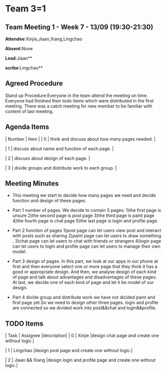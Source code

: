 # Team 3=1


## Team Meeting 1 - Week 7 - 13/09 (19:30-21:30)
**Attendee**:Xinjie,Jiaan,Xiang,Lingchao

**Absent**:None

**Lead**:Jiaan**

**scribe**:Lingchao**

## Agreed Procedure
Stand up Procedure:Everyone in the team attend the meeting on time.
Everyone had finished their todo items which were distributed in the first meeting.
There was a catch meeting for new member to be familiar with content of last meeting.

## Agenda Items
| Number | Item |
| 0 | think and discuss about how many pages needed. |

| 1 | discuss about  name and function of each page. |

| 2 | discuss about design of each page. |

| 3 | divide groups and distribute work to each group. |

## Meeting Minutes
- This meeting we start to decide how many pages we need and decide function and design of these pages.
- Part 1 number of pages.
   We decide to contain 5 pages: 
   1)the first page is unsure
   2)the second page is post page
   3)the third page is paint page
   4)the fourth page is chat page
   5)the last page is login and profile page.

- Part 2 function of pages
   1)post page can let users view post and interact with posts such as sharing 
   2)paint page can let users to draw something .
   3)chat page can let users to chat with friends or strangers
   4)login page can let users to login and profile page can let users to manage their own model.

- Part 3 design of pages.
  In this part, we look at our apps in our phone at first and then everyone select one or more page that they think it has a good or appropriate design.
  And then, we analyse design of each kind of page and talk about advantages and disadvantages of these pages.
  At last, we decide one of each kind of page and let it be model of our design.

- Part 4 divide group and distribute work
  we have not dicided paint and first page yet.So we need to design other three pages. login and profile are connected so we divided work into post&&chat and login&&profile. 

## TODO Items
| Task | Assignee |description|
| 0 | Xinjie |design chat page and create one without logic.|

| 1  | Lingchao |design post page and create one without logic.|

| 2 | Jiaan && Xiang |design login and profile page and create one without logic.|



